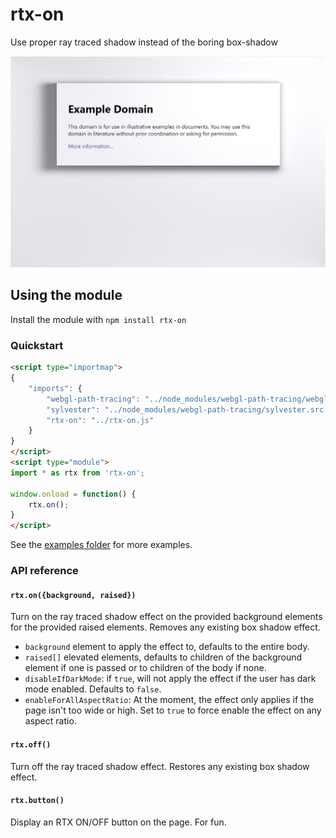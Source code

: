 # rtx-on

Use proper ray traced shadow instead of the boring box-shadow

![Example of this library on example.com](screenshot.jpg)

## Using the module

Install the module with `npm install rtx-on`

### Quickstart

```html
<script type="importmap">
{
    "imports": {
        "webgl-path-tracing": "../node_modules/webgl-path-tracing/webgl-path-tracing.js",
        "sylvester": "../node_modules/webgl-path-tracing/sylvester.src.js",
        "rtx-on": "../rtx-on.js"
    }
}
</script>
<script type="module">
import * as rtx from 'rtx-on';

window.onload = function() {
    rtx.on();
}
</script>
```

See the [examples folder](./examples/) for more examples.

### API reference

#### `rtx.on({background, raised})`

Turn on the ray traced shadow effect on the provided background elements for the provided raised elements.
Removes any existing box shadow effect.

 * `background` element to apply the effect to, defaults to the entire body.
 * `raised[]` elevated elements, defaults to children of the background element if one is passed or to children of the body if none.
 * `disableIfDarkMode`: if `true`, will not apply the effect if the user has dark mode enabled. Defaults to `false`.
 * `enableForAllAspectRatio`: At the moment, the effect only applies if the page isn't too wide or high. Set to `true` to force enable the effect on any aspect ratio.

#### `rtx.off()`

Turn off the ray traced shadow effect.
Restores any existing box shadow effect.

#### `rtx.button()`

Display an RTX ON/OFF button on the page. For fun.

